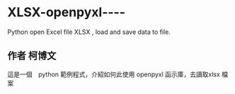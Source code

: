 # XLSX-openpyxl----
Python open Excel file XLSX  , load and save data to file.
## 作者 柯博文 ##
這是一個　python 範例程式，介紹如何此使用 openpyxl 函示庫，去讀取xlsx 檔案
